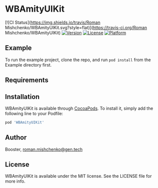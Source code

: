 # WBAmityUIKit

[![CI Status](https://img.shields.io/travis/Roman Mishchenko/WBAmityUIKit.svg?style=flat)](https://travis-ci.org/Roman Mishchenko/WBAmityUIKit)
[![Version](https://img.shields.io/cocoapods/v/WBAmityUIKit.svg?style=flat)](https://cocoapods.org/pods/WBAmityUIKit)
[![License](https://img.shields.io/cocoapods/l/WBAmityUIKit.svg?style=flat)](https://cocoapods.org/pods/WBAmityUIKit)
[![Platform](https://img.shields.io/cocoapods/p/WBAmityUIKit.svg?style=flat)](https://cocoapods.org/pods/WBAmityUIKit)

## Example

To run the example project, clone the repo, and run `pod install` from the Example directory first.

## Requirements

## Installation

WBAmityUIKit is available through [CocoaPods](https://cocoapods.org). To install
it, simply add the following line to your Podfile:

```ruby
pod 'WBAmityUIKit'
```

## Author

Booster, roman.mishchenko@gen.tech

## License

WBAmityUIKit is available under the MIT license. See the LICENSE file for more info.
